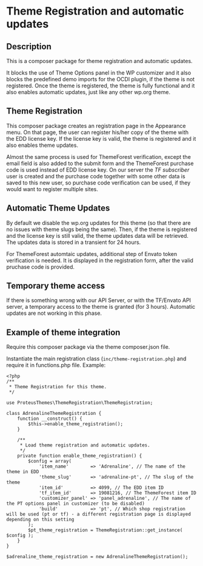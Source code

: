 # Theme Registration and automatic updates

## Description

This is a composer package for theme registration and automatic updates.

It blocks the use of Theme Options panel in the WP customizer and it also blocks the predefined demo imports for the OCDI plugin, if the theme is not registered. Once the theme is registered, the theme is fully functional and it also enables automatic updates, just like any other wp.org theme.

## Theme Registration

This composer package creates an registration page in the Appearance menu. On that page, the user can register his/her copy of the theme with the EDD license key. If the license key is valid, the theme is registered and it also enables theme updates.

Almost the same process is used for ThemeForest verification, except the email field is also added to the submit form and the ThemeForest purchase code is used instead of EDD license key. On our server the *TF subscriber* user is created and the purchase code together with some other data is saved to this new user, so purchase code verification can be used, if they would want to register multiple sites.

## Automatic Theme Updates

By default we disable the wp.org updates for this theme (so that there are no issues with theme slugs being the same). Then, if the theme is registered and the license key is still valid, the theme updates data will be retrieved. The updates data is stored in a transient for 24 hours.

For ThemeForest automtaic updates, additional step of Envato token verification is needed. It is displayed in the registration form, after the valid pruchase code is provided.

## Temporary theme access

If there is something wrong with our API Server, or with the TF/Envato API server, a temporary access to the theme is granted (for 3 hours). Automatic updates are not working in this phase.

## Example of theme integration

Require this composer package via the theme composer.json file.

Instantiate the main registration class (`inc/theme-registration.php`) and require it in functions.php file. Example:

```
<?php
/**
 * Theme Registration for this theme.
 */

use ProteusThemes\ThemeRegistration\ThemeRegistration;

class AdrenalineThemeRegistration {
	function __construct() {
		$this->enable_theme_registration();
	}

	/**
	 * Load theme registration and automatic updates.
	 */
	private function enable_theme_registration() {
		$config = array(
			'item_name'        => 'Adrenaline', // The name of the theme in EDD
			'theme_slug'       => 'adrenaline-pt', // The slug of the theme
			'item_id'          => 4099, // The EDD item ID
			'tf_item_id'       => 19081216, // The ThemeForest item ID
			'customizer_panel' => 'panel_adrenaline', // The name of the PT options panel in customizer (to be disabled)
			'build'            => 'pt', // Which shop registration will be used (pt or tf) - a different registration page is displayed depending on this setting
		);
		$pt_theme_registration = ThemeRegistration::get_instance( $config );
	}
}

$adrenaline_theme_registration = new AdrenalineThemeRegistration();
```

